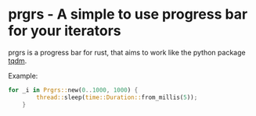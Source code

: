 # prgrs - A simple to use progress bar for your iterators
prgrs is a progress bar for rust, that aims to work like the python package [tqdm](https://github.com/tqdm/tqdm).

Example:
```rust
for _i in Prgrs::new(0..1000, 1000) {
        thread::sleep(time::Duration::from_millis(5));
    }
```
